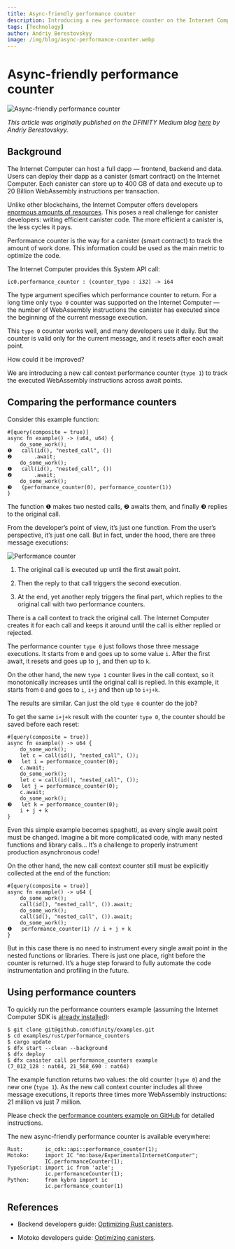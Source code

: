 ```yaml
---
title: Async-friendly performance counter
description: Introducing a new performance counter on the Internet Computer to easily optimize async canister code.
tags: [Technology]
author: Andriy Berestovskyy
image: /img/blog/async-performance-counter.webp
---
```


# Async-friendly performance counter

![Async-friendly performance counter](/img/blog/async-performance-counter.webp)

*This article was originally published on the DFINITY Medium blog [here](https://medium.com/dfinity/async-friendly-performance-counter-dcf928226c2b) by Andriy Berestovskyy.*

## Background

The Internet Computer can host a full dapp — frontend, backend and data. Users can deploy their dapp as a canister (smart contract) on the Internet Computer. Each canister can store up to 400 GB of data and execute up to 20 Billion WebAssembly instructions per transaction.

Unlike other blockchains, the Internet Computer offers developers [enormous amounts of resources](/docs/current/developer-docs/production/resource-limits). This poses a real challenge for canister developers: writing efficient canister code. The more efficient a canister is, the less cycles it pays.

Performance counter is the way for a canister (smart contract) to track the amount of work done. This information could be used as the main metric to optimize the code.

The Internet Computer provides this System API call:

```
ic0.performance_counter : (counter_type : i32) -> i64
```

The type argument specifies which performance counter to return. For a long time only `type 0` counter was supported on the Internet Computer — the number of WebAssembly instructions the canister has executed since the beginning of the current message execution.

This `type 0` counter works well, and many developers use it daily. But the counter is valid only for the current message, and it resets after each await point.

How could it be improved?

We are introducing a new call context performance counter (`type 1`) to track the executed WebAssembly instructions across await points.

## Comparing the performance counters


Consider this example function:

```
#[query(composite = true)]
async fn example() -> (u64, u64) {
    do_some_work();
❶   call(id(), "nested_call", ())
❷       .await;
    do_some_work();
❶   call(id(), "nested_call", ()) 
❷       .await; 
    do_some_work();
❸   (performance_counter(0), performance_counter(1))
}
```

The function ❶ makes two nested calls, ❷ awaits them, and finally ❸ replies to the original call.

From the developer’s point of view, it’s just one function. From the user’s perspective, it’s just one call. But in fact, under the hood, there are three message executions:

![Performance counter](/img/blog/performance-counter-1.webp)


1. The original call is executed up until the first await point.

2. Then the reply to that call triggers the second execution.

3. At the end, yet another reply triggers the final part, which replies to the original call with two performance counters.

There is a call context to track the original call. The Internet Computer creates it for each call and keeps it around until the call is either replied or rejected.

The performance counter `type 0` just follows those three message executions. It starts from `0` and goes up to some value `i`. After the first await, it resets and goes up to `j`, and then up to `k`.

On the other hand, the new `type 1` counter lives in the call context, so it monotonically increases until the original call is replied. In this example, it starts from `0` and goes to `i`, `i+j` and then up to `i+j+k`.

The results are similar. Can just the old `type 0` counter do the job?

To get the same `i+j+k` result with the counter `type 0`, the counter should be saved before each reset:

```
#[query(composite = true)]
async fn example() -> u64 {
    do_some_work();
    let c = call(id(), "nested_call", ());
❶   let i = performance_counter(0);
    c.await;
    do_some_work();
    let c = call(id(), "nested_call", ());
❷   let j = performance_counter(0);
    c.await;
    do_some_work();
❸   let k = performance_counter(0);
    i + j + k
}
```

Even this simple example becomes spaghetti, as every single await point must be changed. Imagine a bit more complicated code, with many nested functions and library calls… It’s a challenge to properly instrument production asynchronous code!

On the other hand, the new call context counter still must be explicitly collected at the end of the function:

```
#[query(composite = true)]
async fn example() -> u64 {
    do_some_work();
    call(id(), "nested_call", ()).await;
    do_some_work();
    call(id(), "nested_call", ()).await; 
    do_some_work();
❶   performance_counter(1) // i + j + k
}
```

But in this case there is no need to instrument every single await point in the nested functions or libraries. There is just one place, right before the counter is returned. It’s a huge step forward to fully automate the code instrumentation and profiling in the future.

## Using performance counters

To quickly run the performance counters example (assuming the Internet Computer SDK is [already installed](/docs/current/developer-docs/setup/install/)):

```
$ git clone git@github.com:dfinity/examples.git
$ cd examples/rust/performance_counters
$ cargo update
$ dfx start --clean --background
$ dfx deploy
$ dfx canister call performance_counters example
(7_012_128 : nat64, 21_568_690 : nat64)
```

The example function returns two values: the old counter (`type 0`) and the new one (`type 1`). As the new call context counter includes all three message executions, it reports three times more WebAssembly instructions: 21 million vs just 7 million.

Please check the [performance counters example on GitHub](https://github.com/dfinity/examples/tree/master/rust/performance_counters) for detailed instructions.

The new async-friendly performance counter is available everywhere:

```
Rust:       ic_cdk::api::performance_counter(1);
Motoko:     import IC "mo:base/ExperimentalInternetComputer";
            IC.performanceCounter(1);
TypeScript: import ic from 'azle';
            ic.performanceCounter(1);
Python:     from kybra import ic
            ic.performance_counter(1)
```

## References

- Backend developers guide: [Optimizing Rust canisters](/docs/current/developer-docs/backend/rust/optimizing).

- Motoko developers guide: [Optimizing canisters](/docs/current/developer-docs/backend/motoko/optimizing).
